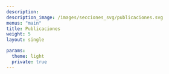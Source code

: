 ```yaml
---
description:
description_image: /images/secciones_svg/publicaciones.svg
menus: "main"
title: Publicaciones
weight: 5
layout: single

params:
  theme: light
  private: true
---
```

<!--

**[Obra Reunida, Corregida y Aumentada](/publicaciones/obra/)**
Pabellón 4, Buenos Aires, 2023.

**[Nada se Pierde con Vivir (con textos de Enrique Lihn)](/publicaciones/nada/)**
Tren en Movimiento, Buenos Aires, 2023.

**[Mansión Masticante](/publicaciones/mansion/)**
Ril Editores, Santiago de Chile, 2022.

 **[Mi Primer Spiderman](/publicaciones/spiderman/)**
Autoedición, Buenos Aires, 2021.

 **[Pocketland](/publicaciones/pocketland/)**
Loco Rabia, Buenos Aires, 2019.

**[Bestinta](/publicaciones/bestinta/)**
 Fadel&Fadel, Buenos Aires, 2018.

**[De Pie](/publicaciones/de_pie/)**
Imaginario Occipital, Santiago de Chile, 2017.

**[Bestias y Gigantes](/publicaciones/bestias)** 
Pánico Ediciones, Santiago de Chile, 2017

 **[Anoche I y II](/publicaciones/anoche/)**
Chancacazo Publicaciones, Santiago de Chile, 2014-2017.

**[Densita (con Marcela Oliva)](/publicaciones/densita/)**
La Dársena, Buenos Aires, 2015.

**[Los Sofistas](/publicaciones/sofistas/)** 
Ril Editores, Santiago de Chile, 2015.

**[Yo Visité Pocketland](visite/)**
Pabellón 4, Buenos Aires, 2014.

 **[Planetoide](/publicaciones/planetoide/)**
Editorial Llanto de Mudo, Córdoba, 2013.

**[Terra Incógnita](/publicaciones/terra/)** 
Zinemateca, Buenos Aires, 2011

 **[Humanillo](/publicaciones/humanillo/)**
Editorial La Pinta, Buenos Aires 2010.

 **[Vichoquien (con Vicente Plaza)](/publicaciones/vichoquien/)**
Edición del Departamento de Teoría de las Artes, Universidad de Chile, 2010. 

**[Astronautas, Abstracciones, Monstruos y Cosas](/publicaciones/astronautas/)**
Autoedición, Buenos Aires, 2009.

**[Todos los Robots, Androides y Cyborgs con Nosotros](robots/)**
Pabellón 4, Buenos Aires, 2009.

**[Revista Americana (con Catalina Schliebener)](/publicaciones/revista/)** 
FONDART, Santiago de Chile, 2008. 

---

-->